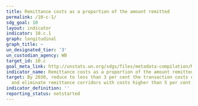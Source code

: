 ```yaml
---
title: Remittance costs as a proportion of the amount remitted
permalink: /10-c-1/
sdg_goal: 10
layout: indicator
indicator: 10.c.1
graph: longitudinal
graph_title: ~
un_designated_tier: '3'
un_custodian_agency: WB
target_id: 10.c
goal_meta_link: http://unstats.un.org/sdgs/files/metadata-compilation/Metadata-Goal-10.pdf
indicator_name: Remittance costs as a proportion of the amount remitted
target: By 2030, reduce to less than 3 per cent the transaction costs of migrant remittances
  and eliminate remittance corridors with costs higher than 5 per cent.
indicator_definition: ''
reporting_status: notstarted
---
```

